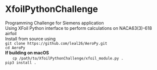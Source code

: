 # XfoilPythonChallenge

Programming Challenge for Siemens application\
Using XFoil Python interface to perform calculations on NACA63(3)-618 airfoil\
Install from source using\
 `git clone https://github.com/leal26/AeroPy.git`\
 `cd AeroPy`\
  **If building on macOS** \
  &nbsp;&nbsp;&nbsp;&nbsp;&nbsp;&nbsp;`cp /path/to/XfoilPythonChallenge/xfoil_module.py .`\
 `pip3 install .`
 

 

